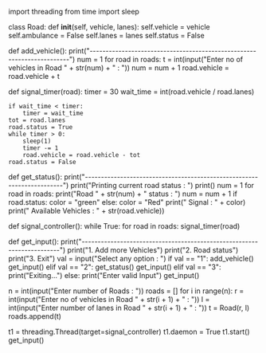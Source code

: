 import threading
from time import sleep


class Road:
    def __init__(self, vehicle, lanes):
        self.vehicle = vehicle
        self.ambulance = False
        self.lanes = lanes
        self.status = False


def add_vehicle():
    print("-----------------------------------------------------------------------")
    num = 1
    for road in roads:
        t = int(input("Enter no of vehicles in Road " + str(num) + " : "))
        num = num + 1
        road.vehicle = road.vehicle + t


def signal_timer(road):
    timer = 30
    wait_time = int(road.vehicle / road.lanes)

    if wait_time < timer:
        timer = wait_time
    tot = road.lanes
    road.status = True
    while timer > 0:
        sleep(1)
        timer -= 1
        road.vehicle = road.vehicle - tot
    road.status = False


def get_status():
    print("-----------------------------------------------------------------------")
    print("Printing current road status : ")
    print()
    num = 1
    for road in roads:
        print("Road " + str(num) + " status : ")
        num = num + 1
        if road.status:
            color = "green"
        else:
            color = "Red"
        print("  Signal : " + color)
        print("  Available Vehicles : " + str(road.vehicle))


def signal_controller():
    while True:
        for road in roads:
            signal_timer(road)


def get_input():
    print("-----------------------------------------------------------------------")
    print("1. Add more Vehicles")
    print("2. Road status")
    print("3. Exit")
    val = input("Select any option : ")
    if val == "1":
        add_vehicle()
        get_input()
    elif val == "2":
        get_status()
        get_input()
    elif val == "3":
        print("Exiting...")
    else:
        print("Enter valid Input")
        get_input()


n = int(input("Enter number of Roads : "))
roads = []
for i in range(n):
    r = int(input("Enter no of vehicles in Road " + str(i + 1) + " : "))
    l = int(input("Enter number of lanes in Road " + str(i + 1) + " : "))
    t = Road(r, l)
    roads.append(t)

t1 = threading.Thread(target=signal_controller)
t1.daemon = True
t1.start()
get_input()
